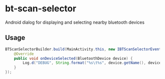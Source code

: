 # bt-scan-selector
Android dialog for displaying and selecting nearby bluetooth devices

## Usage
```java
BTScanSelectorBuilder.build(MainActivity.this, new IBTScanSelectorEvents() {
	@Override
	public void onDeviceSelected(BluetoothDevice device) {
		Log.d("DEBUG", String.format("%s\t%s", device.getName(), device.getAddress()));
	}
});
```
